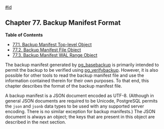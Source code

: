[#id](#BACKUP-MANIFEST-FORMAT)

## Chapter 77. Backup Manifest Format

**Table of Contents**

  * [77.1. Backup Manifest Top-level Object](backup-manifest-toplevel)
  * [77.2. Backup Manifest File Object](backup-manifest-files)
  * [77.3. Backup Manifest WAL Range Object](backup-manifest-wal-ranges)



The backup manifest generated by [pg\_basebackup](app-pgbasebackup) is primarily intended to permit the backup to be verified using [pg\_verifybackup](app-pgverifybackup). However, it is also possible for other tools to read the backup manifest file and use the information contained therein for their own purposes. To that end, this chapter describes the format of the backup manifest file.

A backup manifest is a JSON document encoded as UTF-8. (Although in general JSON documents are required to be Unicode, PostgreSQL permits the `json` and `jsonb` data types to be used with any supported server encoding. There is no similar exception for backup manifests.) The JSON document is always an object; the keys that are present in this object are described in the next section.